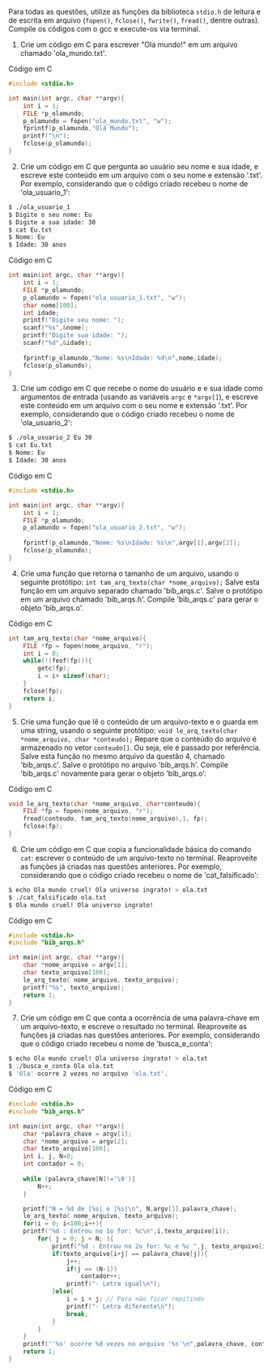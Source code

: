 Para todas as questões, utilize as funções da biblioteca `stdio.h` de leitura e de escrita em arquivo (`fopen()`, `fclose()`, `fwrite()`, `fread()`, dentre outras). Compile os códigos com o gcc e execute-os via terminal.

1. Crie um código em C para escrever "Ola mundo!" em um arquivo chamado 'ola_mundo.txt'.

Código em C
```C
#include <stdio.h>

int main(int argc, char **argv){
	int i = 1;
	FILE *p_olamundo;
	p_olamundo = fopen("ola_mundo.txt", "w");
	fprintf(p_olamundo,"Olá Mundo");
	printf("\n");
	fclose(p_olamundo);
}
```

2. Crie um código em C que pergunta ao usuário seu nome e sua idade, e escreve este conteúdo em um arquivo com o seu nome e extensão '.txt'. Por exemplo, considerando que o código criado recebeu o nome de 'ola_usuario_1':

```bash
$ ./ola_usuario_1
$ Digite o seu nome: Eu
$ Digite a sua idade: 30
$ cat Eu.txt
$ Nome: Eu
$ Idade: 30 anos
```

Código em C
```C
int main(int argc, char **argv){
	int i = 1;
	FILE *p_olamundo;
	p_olamundo = fopen("ola_usuario_1.txt", "w");
	char nome[100];
	int idade;
	printf("Digite seu nome: ");
	scanf("%s",&nome);
	printf("Digite sua idade: ");
	scanf("%d",&idade);
	
	fprintf(p_olamundo,"Nome: %s\nIdade: %d\n",nome,idade);
	fclose(p_olamundo);
}
```

3. Crie um código em C que recebe o nome do usuário e e sua idade como argumentos de entrada (usando as variáveis `argc` e `*argv[]`), e escreve este conteúdo em um arquivo com o seu nome e extensão '.txt'. Por exemplo, considerando que o código criado recebeu o nome de 'ola_usuario_2':

```bash
$ ./ola_usuario_2 Eu 30
$ cat Eu.txt
$ Nome: Eu
$ Idade: 30 anos
```

Código em C
```C
#include <stdio.h>

int main(int argc, char **argv){
	int i = 1;
	FILE *p_olamundo;
	p_olamundo = fopen("ola_usuario_2.txt", "w");
	
	fprintf(p_olamundo,"Nome: %s\nIdade: %s\n",argv[1],argv[2]);
	fclose(p_olamundo);
}
```

4. Crie uma função que retorna o tamanho de um arquivo, usando o seguinte protótipo: `int tam_arq_texto(char *nome_arquivo);` Salve esta função em um arquivo separado chamado 'bib_arqs.c'. Salve o protótipo em um arquivo chamado 'bib_arqs.h'. Compile 'bib_arqs.c' para gerar o objeto 'bib_arqs.o'.

Código em C
```C
int tam_arq_texto(char *nome_arquivo){
	FILE *fp = fopen(nome_arquivo, "r");
	int i = 0;
	while(!(feof(fp))){
		getc(fp);
		i = i+ sizeof(char);
	}
	fclose(fp);
	return i;
}
```

5. Crie uma função que lê o conteúdo de um arquivo-texto e o guarda em uma string, usando o seguinte protótipo: `void le_arq_texto(char *nome_arquivo, char *conteudo);` Repare que o conteúdo do arquivo é armazenado no vetor `conteudo[]`. Ou seja, ele é passado por referência. Salve esta função no mesmo arquivo da questão 4, chamado 'bib_arqs.c'. Salve o protótipo no arquivo 'bib_arqs.h'. Compile 'bib_arqs.c' novamente para gerar o objeto 'bib_arqs.o'.

Código em C
```C
void le_arq_texto(char *nome_arquivo, char*conteudo){
	FILE *fp = fopen(nome_arquivo, "r");
	fread(conteudo, tam_arq_texto(nome_arquivo),1, fp);
	fclose(fp);
}
```

6. Crie um código em C que copia a funcionalidade básica do comando `cat`: escrever o conteúdo de um arquivo-texto no terminal. Reaproveite as funções já criadas nas questões anteriores. Por exemplo, considerando que o código criado recebeu o nome de 'cat_falsificado':

```bash
$ echo Ola mundo cruel! Ola universo ingrato! > ola.txt
$ ./cat_falsificado ola.txt
$ Ola mundo cruel! Ola universo ingrato!
```
Código em C
```C
#include <stdio.h>
#include "bib_arqs.h"

int main(int argc, char **argv){
	char *nome_arquivo = argv[1];
	char texto_arquivo[100];
	le_arq_texto( nome_arquivo, texto_arquivo);
	printf("%s", texto_arquivo);
	return 1;
}
```
7. Crie um código em C que conta a ocorrência de uma palavra-chave em um arquivo-texto, e escreve o resultado no terminal. Reaproveite as funções já criadas nas questões anteriores. Por exemplo, considerando que o código criado recebeu o nome de 'busca_e_conta':

```bash
$ echo Ola mundo cruel! Ola universo ingrato! > ola.txt
$ ./busca_e_conta Ola ola.txt
$ 'Ola' ocorre 2 vezes no arquivo 'ola.txt'.
```
Código em C
```C
#include <stdio.h>
#include "bib_arqs.h"

int main(int argc, char **argv){
	char *palavra_chave = argv[1];
	char *nome_arquivo = argv[2];
	char texto_arquivo[100];
	int i, j, N=0;
	int contador = 0;
	
	while (palavra_chave[N]!='\0'){
		N++;
	}

	printf("N = %d de |%s| e |%s|\n", N,argv[1],palavra_chave);
	le_arq_texto( nome_arquivo, texto_arquivo);
	for(i = 0; i<100;i++){
	printf("%d : Entrou no 1o for: %c\n",i,texto_arquivo[i]); 
		for( j = 0; j < N; ){
			printf("%d : Entrou no 2o for: %c e %c ",j, texto_arquivo[i+j], palavra_chave[j]); 
			if(texto_arquivo[i+j] == palavra_chave[j]){
				j++;
				if(j == (N-1))
					contador++;
				printf("- Letra igual\n");
			}else{
				i = i + j; // Para não ficar repitindo
				printf("- Letra diferente\n");
				break;
			}
		}
	}
	printf("'%s' ocorre %d vezes no arquivo '%s'\n",palavra_chave, contador, nome_arquivo);
	return 1;
}
```
